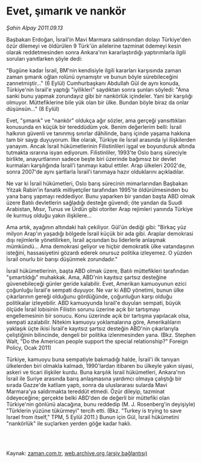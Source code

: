 # Evet, şımarık ve nankör

*Şahin Alpay 2011.09.13*

<td class="columnist-detail">
<p>Başbakan Erdoğan, İsrail'in Mavi Marmara saldırısından dolayı Türkiye'den özür dilemeyi ve öldürülen 9 Türk'ün ailelerine tazminat ödemeyi kesin olarak reddetmesinden sonra Ankara'nın kararlaştırdığı yaptırımlarla ilgili soruları yanıtlarken şöyle dedi:</p>
<p>
<div id="haberMetinDiv">
<p> "Bugüne kadar İsrail, BM'nin kendisiyle ilgili kararları karşısında zaman zaman şımarık oğlan rolünü oynamıştır ve bunun böyle sürebileceğini zannetmiştir..." (6 Eylül) Cumhurbaşkanı Abdullah Gül de aynı konuda, Türkiye'nin İsrail'e yaptığı "iyilikleri" saydıktan sonra şunları söyledi: "Ama sanki bunu yapmak zorundayız gibi bir nankörlük içindeler. Yani bir karşılığı olmuyor. Müttefiklerine bile yük olan bir ülke. Bundan böyle biraz da onlar düşünsün..." (8 Eylül)
<p>Evet, "şımarık" ve "nankör" oldukça ağır sözler, ama gerçeği yansıttıkları konusunda en küçük bir tereddüdüm yok. Benim değerlerim belli: İsrail halkının güvenli ve tanınmış sınırlar dâhilinde, barış içinde yaşama hakkına tam bir saygı duyuyorum. İlke olarak, Türkiye ile İsrail arasında iyi ilişkilerden yanayım. Ancak İsrail hükümetlerinin Filistinlileri işgal ve boyunduruk altında tutmakta ısrarına isyan ediyorum. Filistinliler, 1993'te Oslo barış süreciyle birlikte, anayurtlarının sadece beşte biri üzerinde bağımsız bir devlet kurmaları karşılığında İsrail'i tanımayı kabul ettiler. Arap ülkeleri 2002'de, sonra 2007'de aynı şartlarla İsrail'i tanımaya hazır olduklarını açıkladılar.
<p>Ne var ki İsrail hükümetleri, Oslo barış sürecinin mimarlarından Başbakan Yitzak Rabin'in fanatik milliyetçiler tarafından 1995'te öldürülmesinden bu yana barış yapmayı reddediyor. Bunu yaparken bir yandan başta ABD olmak üzere Batılı devletlerin sağladığı desteğe güvendi; öte yandan da Suudi Arabistan, Mısır, Tunus ve Ürdün gibi otoriter Arap rejimleri yanında Türkiye ile kurmuş olduğu yakın ilişkilere...
<p>Ama artık, ayağının altındaki halı çekiliyor. Gül'ün dediği gibi: "Birkaç yüz milyon Arap'ın yaşadığı bölgede İsrail küçük bir ada gibi. Araplar demokrasi dışı rejimlerle yönetilirken, İsrail açısından bu liderlerle anlaşmak mümkündü... Ama demokrasi geliyor ve hiçbir demokratik ülke vatandaşının isteğini, hassasiyetini gözardı ederek onursuz politika izleyemez. O yüzden İsrail onurlu bir barışı düşünmek zorundadır."
<p>İsrail hükümetlerinin, başta ABD olmak üzere, Batılı müttefikleri tarafından "şımartıldığı" muhakkak. Ama, ABD'nin kayıtsız şartsız desteğine güvenebileceği günler geride kalabilir. Evet, Amerikan kamuoyunun ezici çoğunluğu İsrail'e sempati duyuyor. Ne var ki ABD yönetimi, bunun ülke çıkarlarının gereği olduğunu gördüğünde, çoğunluğun karşı olduğu politikalar izleyebilir. ABD kamuoyunda İsrail'e duyulan sempati, büyük ölçüde İsrail lobisinin Filistin sorunu üzerine açık bir tartışmayı engellemesinin bir sonucu. Konu üzerinde açık bir tartışma yapılacak olsa, sempati azalabilir. Nitekim kamuoyu yoklamalarına göre, Amerikalıların yaklaşık üçte ikisi İsrail'e kayıtsız şartsız desteğin ABD'nin çıkarlarıyla çeliştiğinin bilincinde, dengeli bir politika izlenmesinden yana. (Bkz. Stephen Walt, "Do the American people support the special relationship?" Foreign Policy, Ocak 2011)
<p>Türkiye, kamuoyu buna sempatiyle bakmadığı halde, İsrail'i ilk tanıyan ülkelerden biri olmakla kalmadı, 1990'lardan itibaren bu ülkeyle yakın siyasi, askeri ve ticari ilişkiler kurdu. Buna karşılık İsrail hükümetleri, Ankara'nın İsrail ile Suriye arasında barış anlaşmasına yardımcı olmaya çalıştığı bir sırada Gazze'de katliam yaptı, sonra da uluslararası sularda Mavi Marmara'ya saldırmakta tereddüt etmedi. Özür dileyip, tazminat ödeyeceğine; gerçekte belki ABD'den de değerli bir müttefiki olan Türkiye'nin gönlünü alacağına, bunu reddedip (M. J. Rosenberg'in deyişiyle) "Türklerin yüzüne tükürmeyi" tercih etti. (Bkz. "Turkey is trying to save Israel from itself," TPM, 5 Eylül 2011.) Bunun için Gül, İsrail hükümetini "nankörlük" ile suçlarken yerden göğe kadar haklı.</p></p></p></p></p></p></div>
</p>


<p><br>
		 </br></p></td>

Kaynak: [zaman.com.tr](http://zaman.com.tr/yazar.do?yazino=1179065), [web.archive.org (arşiv bağlantısı)](http://web.archive.org/web/20111220094705/http://zaman.com.tr/yazar.do?yazino=1179065)
